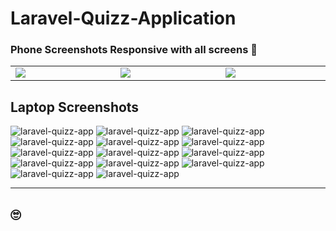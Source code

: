 # Laravel-Quizz-Application



### Phone Screenshots Responsive  with all screens 🙂

<table width="100%">
  <tbody>
    <tr>
      <td width="1%"><img src="https://github.com/masterfiras101/quiz-app/blob/e433cd9785b2901fe6e3259c453a9e2cd221b24b/public/assets/screenshot/phone-splash-main.png"/></td>
       <td width="1%"><img src="https://github.com/masterfiras101/quiz-app/blob/13f5b75dbcce3d7cd3384f1b3977bfc3eae72f70/public/assets/screenshot/phone-generate-exam.png"/></td>
      <td width="1%"><img src="https://github.com/masterfiras101/quiz-app/blob/13f5b75dbcce3d7cd3384f1b3977bfc3eae72f70/public/assets/screenshot/phone-generate-single-question.png"/></td>
    </tr>
  </tbody>
</table>

## Laptop Screenshots 
![laravel-quizz-app](https://github.com/masterfiras101/quiz-app/blob/e7ea268448cf94324db73a1b5c25283898d9b312/public/assets/screenshot/splash-page.png)
![laravel-quizz-app](https://github.com/masterfiras101/quiz-app/blob/e3cecf6fca7c8345ce4b0c4bb1c3264a9786b4a2/public/assets/screenshot/questions-main.png)
![laravel-quizz-app](https://github.com/masterfiras101/quiz-app/blob/4ef9f9318bf18e8b80dfb4cd60c525f6276e9953/public/assets/screenshot/create-question.png)
![laravel-quizz-app](https://github.com/masterfiras101/quiz-app/blob/4ef9f9318bf18e8b80dfb4cd60c525f6276e9953/public/assets/screenshot/create-q-choose-answer.png)
![laravel-quizz-app](https://github.com/masterfiras101/quiz-app/blob/4ef9f9318bf18e8b80dfb4cd60c525f6276e9953/public/assets/screenshot/question-details.png)
![laravel-quizz-app](https://github.com/masterfiras101/quiz-app/blob/4ef9f9318bf18e8b80dfb4cd60c525f6276e9953/public/assets/screenshot/question-update.png)
![laravel-quizz-app](https://github.com/masterfiras101/quiz-app/blob/4ef9f9318bf18e8b80dfb4cd60c525f6276e9953/public/assets/screenshot/question-delete.png)
![laravel-quizz-app](https://github.com/masterfiras101/quiz-app/blob/4ef9f9318bf18e8b80dfb4cd60c525f6276e9953/public/assets/screenshot/generate-single-question.png)
![laravel-quizz-app](https://github.com/masterfiras101/quiz-app/blob/4ef9f9318bf18e8b80dfb4cd60c525f6276e9953/public/assets/screenshot/end-generate-question-.png)
![laravel-quizz-app](https://github.com/masterfiras101/quiz-app/blob/4ef9f9318bf18e8b80dfb4cd60c525f6276e9953/public/assets/screenshot/q-single-results.png)
![laravel-quizz-app](https://github.com/masterfiras101/quiz-app/blob/4ef9f9318bf18e8b80dfb4cd60c525f6276e9953/public/assets/screenshot/generate-exam-main.png)
![laravel-quizz-app](https://github.com/masterfiras101/quiz-app/blob/4ef9f9318bf18e8b80dfb4cd60c525f6276e9953/public/assets/screenshot/question-exam.png)
![laravel-quizz-app](https://github.com/masterfiras101/quiz-app/blob/4ef9f9318bf18e8b80dfb4cd60c525f6276e9953/public/assets/screenshot/question-exam-2.png)
![laravel-quizz-app](https://github.com/masterfiras101/quiz-app/blob/b7410fce2da3505625a7a1300601b8e7dc3c4a68/public/assets/screenshot/how-we-r-contact-us.png)


---
## 🙄

